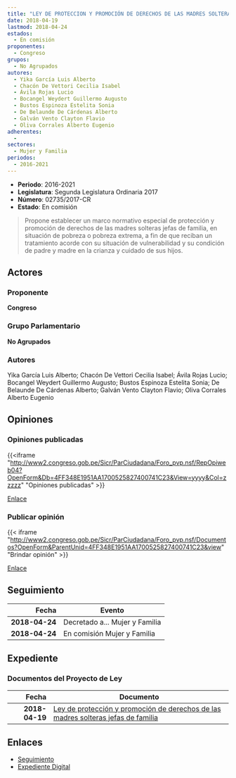 ```yaml
---
title: "LEY DE PROTECCION Y PROMOCIÓN DE DERECHOS DE LAS MADRES SOLTERAS JEFAS DE FAMILIA"
date: 2018-04-19
lastmod: 2018-04-24
estados: 
  - En comisión
proponentes: 
  - Congreso
grupos: 
  - No Agrupados
autores: 
  - Yika García Luis Alberto
  - Chacón De Vettori Cecilia Isabel
  - Ávila Rojas Lucio
  - Bocangel Weydert Guillermo Augusto
  - Bustos Espinoza Estelita Sonia
  - De Belaunde De Cárdenas Alberto
  - Galván Vento Clayton Flavio
  - Oliva Corrales Alberto Eugenio
adherentes: 
  - 
sectores: 
  - Mujer y Familia
periodos: 
  - 2016-2021
---
```


- **Periodo**: 2016-2021
- **Legislatura**: Segunda Legislatura Ordinaria 2017
- **Número**: 02735/2017-CR
- **Estado**: En comisión

> Propone establecer un marco normativo especial de protección y promoción de derechos de las madres solteras jefas de familia, en situación de pobreza o pobreza extrema, a fin de que reciban un tratamiento acorde con su situación de vulnerabilidad y su condición de padre y madre en la crianza y cuidado de sus hijos.


## Actores

### Proponente

**Congreso**

### Grupo Parlamentario

**No Agrupados**

### Autores

Yika García Luis Alberto; Chacón De Vettori Cecilia Isabel; Ávila Rojas Lucio; Bocangel Weydert Guillermo Augusto; Bustos Espinoza Estelita Sonia; De Belaunde De Cárdenas Alberto; Galván Vento Clayton Flavio; Oliva Corrales Alberto Eugenio


## Opiniones

### Opiniones publicadas

{{<iframe "http://www2.congreso.gob.pe/Sicr/ParCiudadana/Foro_pvp.nsf/RepOpiweb04?OpenForm&Db=4FF348E1951AA1700525827400741C23&View=yyyy&Col=zzzzz" "Opiniones publicadas" >}}

[Enlace](http://www2.congreso.gob.pe/Sicr/ParCiudadana/Foro_pvp.nsf/RepOpiweb04?OpenForm&Db=4FF348E1951AA1700525827400741C23&View=yyyy&Col=zzzzz)
### Publicar opinión

{{< iframe "http://www2.congreso.gob.pe/Sicr/ParCiudadana/Foro_pvp.nsf/Documentos?OpenForm&ParentUnid=4FF348E1951AA1700525827400741C23&view" "Brindar opinión" >}}

[Enlace](http://www2.congreso.gob.pe/Sicr/ParCiudadana/Foro_pvp.nsf/Documentos?OpenForm&ParentUnid=4FF348E1951AA1700525827400741C23&view)

## Seguimiento

| Fecha | Evento |
|------:|--------|
| **2018-04-24** | Decretado a... Mujer y Familia|
| **2018-04-24** | En comisión Mujer y Familia|


## Expediente


### Documentos del Proyecto de Ley

| Fecha | Documento |
|------:|--------|
| **2018-04-19** | [Ley de protección y promoción de derechos de las madres solteras jefas de familia](http://www.leyes.congreso.gob.pe/Documentos/2016_2021/Proyectos_de_Ley_y_de_Resoluciones_Legislativas/PL0273520180419.pdf) |

## Enlaces 

- [Seguimiento](http://www2.congreso.gob.pe/Sicr/TraDocEstProc/CLProLey2016.nsf/f7fff46988ca05b1052578e100829cc7/a02ba164d3b88a7f05258274008105ff?OpenDocument)
- [Expediente Digital](http://www2.congreso.gob.pe/Sicr/TraDocEstProc/CLProLey2016.nsf/f7fff46988ca05b1052578e100829cc7/a02ba164d3b88a7f05258274008105ff?OpenDocument&Click=05257FB7005EB655.eb71d0cf91d8294e05256cdf006b5706/$Body/0.1C6C)
